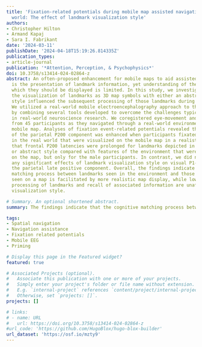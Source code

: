 ```yaml
---
title: 'Fixation-related potentials during mobile map assisted navigation in the real
  world: The effect of landmark visualization style'
authors:
- Christopher Hilton
- Armand Kapaj
- Sara I. Fabrikant
date: '2024-03-11'
publishDate: '2024-04-18T15:19:26.814335Z'
publication_types:
- article-journal
publication: '*Attention, Perception, & Psychophysics*'
doi: 10.3758/s13414-024-02864-z
abstract: An often-proposed enhancement for mobile maps to aid assisted navigation
  is the presentation of landmark information, yet understanding of the manner in
  which they should be displayed is limited. In this study, we investigated whether
  the visualization of landmarks as 3D map symbols with either an abstract or realistic
  style influenced the subsequent processing of those landmarks during route navigation.
  We utilized a real-world mobile electroencephalography approach to this question
  by combining several tools developed to overcome the challenges typically encountered
  in real-world neuroscience research. We coregistered eye-movement and EEG recordings
  from 45 participants as they navigated through a real-world environment using a
  mobile map. Analyses of fixation event-related potentials revealed that the amplitude
  of the parietal P200 component was enhanced when participants fixated landmarks
  in the real world that were visualized on the mobile map in a realistic style, and
  that frontal P200 latencies were prolonged for landmarks depicted in either a realistic
  or abstract style compared with features of the environment that were not presented
  on the map, but only for the male participants. In contrast, we did not observe
  any significant effects of landmark visualization style on visual P1-N1 peaks or
  the parietal late positive component. Overall, the findings indicate that the cognitive
  matching process between landmarks seen in the environment and those previously
  seen on a map is facilitated by more realistic map display, while low-level perceptual
  processing of landmarks and recall of associated information are unaffected by map
  visualization style.

# Summary. An optional shortened abstract.
summary: The findings indicate that the cognitive matching process between landmarks seen in the environment and those previously seen on a map is facilitated by more realistic map display, while low-level perceptual processing of landmarks and recall of associated information are unaffected by map visualization style.

tags:
- Spatial navigation
- Navigation assistance
- Fixation related potentials
- Mobile EEG
- Priming

# Display this page in the Featured widget?
featured: true

# Associated Projects (optional).
#   Associate this publication with one or more of your projects.
#   Simply enter your project's folder or file name without extension.
#   E.g. `internal-project` references `content/project/internal-project/index.md`.
#   Otherwise, set `projects: []`.
projects: []

# links:
# - name: URL
#   url: https://doi.org/10.3758/s13414-024-02864-z
#url_code: 'https://github.com/HugoBlox/hugo-blox-builder'
url_dataset: 'https://osf.io/mzty9'
---
```

